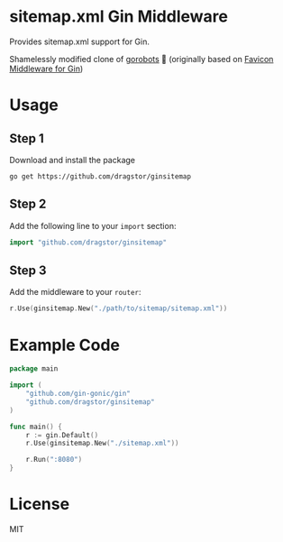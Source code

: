 # sitemap.xml Gin Middleware
Provides sitemap.xml support for Gin.

Shamelessly modified clone of [gorobots](https://github.com/vasiliyaltunin/gorobots) :grimacing: (originally based on [Favicon Middleware for Gin](https://github.com/thinkerou/favicon))


# Usage
## Step 1
Download and install the package

```
go get https://github.com/dragstor/ginsitemap
```

## Step 2
Add the following line to your `import` section:

```go
import "github.com/dragstor/ginsitemap"
```

## Step 3
Add the middleware to your `router`:
```go
r.Use(ginsitemap.New("./path/to/sitemap/sitemap.xml"))
```

# Example Code
```go
package main

import (
    "github.com/gin-gonic/gin"
    "github.com/dragstor/ginsitemap"
)

func main() {
    r := gin.Default()
    r.Use(ginsitemap.New("./sitemap.xml"))

    r.Run(":8080")
}
```

# License
MIT